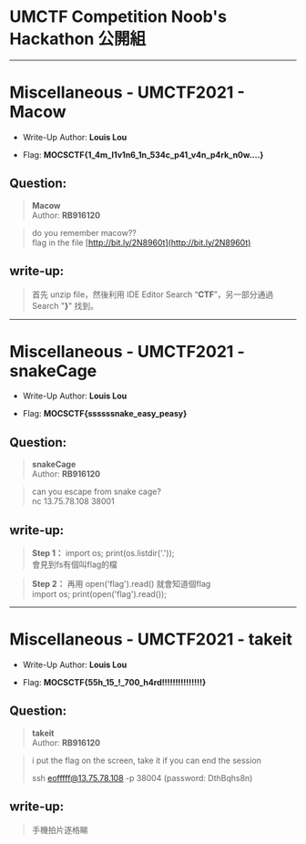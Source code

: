 # UMCTF Competition Noob's Hackathon 公開組

----

# Miscellaneous - UMCTF2021 - Macow

- Write-Up Author: **Louis Lou**

- Flag: **MOCSCTF{1_4m_l1v1n6_1n_534c_p41_v4n_p4rk_n0w....}**


## **Question:**
>**Macow**</br>
>Author: **RB916120**

>do you remember macow??</br>
>flag in the file [http://bit.ly/2N8960t](http://bit.ly/2N8960t)


## **write-up:**

>首先 unzip file，然後利用 IDE Editor Search “**CTF**”，另一部分通過 Search "**}**" 找到。
> 
> 

----

# Miscellaneous - UMCTF2021 - snakeCage

- Write-Up Author: **Louis Lou**

- Flag: **MOCSCTF{ssssssnake_easy_peasy}**


## **Question:**
>**snakeCage**</br>
>Author: **RB916120**

>can you escape from snake cage?</br>
>nc 13.75.78.108 38001


## **write-up:**

>**Step 1：**
>import os; print(os.listdir('.'));</br>
>會見到fs有個叫flag的檔

>**Step 2：**
>再用 open('flag').read() 就會知道個flag</br>
>import os; print(open('flag').read());
> 
> 

----

# Miscellaneous - UMCTF2021 - takeit

- Write-Up Author: **Louis Lou**

- Flag: **MOCSCTF{55h_15_!_700_h4rd!!!!!!!!!!!!!!!}**


## **Question:**
>**takeit**</br>
>Author: **RB916120**

>i put the flag on the screen, take it if you can end the session</br>
>
>ssh eofffff@13.75.78.108 -p 38004 (password: DthBqhs8n)


## **write-up:**

>手機拍片逐格睇
> 
> 
